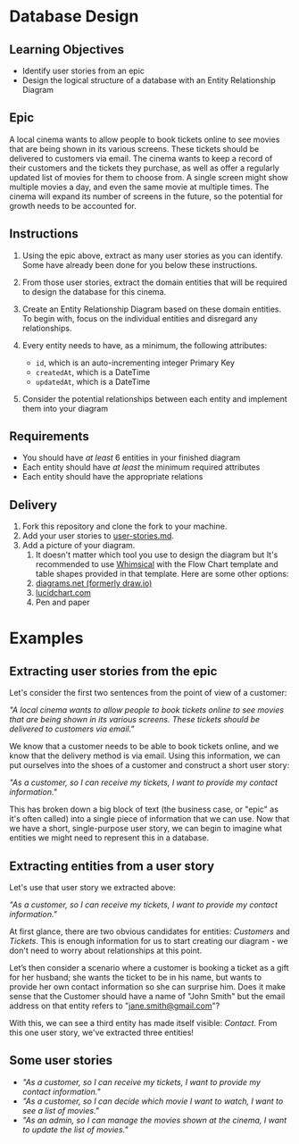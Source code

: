 # Database Design

## Learning Objectives
- Identify user stories from an epic
- Design the logical structure of a database with an Entity Relationship Diagram

## Epic

A local cinema wants to allow people to book tickets online to see movies that are being shown in its various screens. These tickets should be delivered to customers via email. The cinema wants to keep a record of their customers and the tickets they purchase, as well as offer a regularly updated list of movies for them to choose from. A single screen might show multiple movies a day, and even the same movie at multiple times. The cinema will expand its number of screens in the future, so the potential for growth needs to be accounted for.

## Instructions
1. Using the epic above, extract as many user stories as you can identify. Some have already been done for you below these instructions.

2. From those user stories, extract the domain entities that will be required to design the database for this cinema.

3. Create an Entity Relationship Diagram based on these domain entities. To begin with, focus on the individual entities and disregard any relationships.

4. Every entity needs to have, as a minimum, the following attributes:
    - `id`, which is an auto-incrementing integer Primary Key
    - `createdAt`, which is a DateTime
    - `updatedAt`, which is a DateTime

5. Consider the potential relationships between each entity and implement them into your diagram

## Requirements
- You should have *at least* 6 entities in your finished diagram
- Each entity should have *at least* the minimum required attributes
- Each entity should have the appropriate relations

## Delivery

1. Fork this repository and clone the fork to your machine.
2. Add your user stories to [user-stories.md](./user-stories.md).
2. Add a picture of your diagram.
    1. It doesn't matter which tool you use to design the diagram but It's recommended to use [Whimsical](https://whimsical.com/) with the Flow Chart template and table shapes provided in that template. Here are some other options:
    2. [diagrams.net (formerly draw.io)](https://app.diagrams.net/)
    3. [lucidchart.com](https://www.lucidchart.com/)
    4. Pen and paper

# Examples

## Extracting user stories from the epic

Let's consider the first two sentences from the point of view of a customer:

*"A local cinema wants to allow people to book tickets online to see movies that are being shown in its various screens. These tickets should be delivered to customers via email."*

We know that a customer needs to be able to book tickets online, and we know that the delivery method is via email. Using this information, we can put ourselves into the shoes of a customer and construct a short user story:

*"As a customer, so I can receive my tickets, I want to provide my contact information."*

This has broken down a big block of text (the business case, or "epic" as it's often called) into a single piece of information that we can use. Now that we have a short, single-purpose user story, we can begin to imagine what entities we might need to represent this in a database.

## Extracting entities from a user story

Let's use that user story we extracted above:

*"As a customer, so I can receive my tickets, I want to provide my contact information."*

At first glance, there are two obvious candidates for entities: *Customers* and *Tickets*. This is enough information for us to start creating our diagram - we don't need to worry about relationships at this point.

Let’s then consider a scenario where a customer is booking a ticket as a gift for her husband; she wants the ticket to be in his name, but wants to provide her own contact information so she can surprise him. Does it make sense that the Customer should have a name of "John Smith" but the email address on that entity refers to "jane.smith@gmail.com"?

With this, we can see a third entity has made itself visible: *Contact*. From this one user story, we've extracted three entities!

## Some user stories

- *"As a customer, so I can receive my tickets, I want to provide my contact information."*
- *"As a customer, so I can decide which movie I want to watch, I want to see a list of movies."*
- *"As an admin, so I can manage the movies shown at the cinema, I want to update the list of movies."*